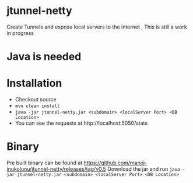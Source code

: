 # jtunnel-netty
Create Tunnels and expose local servers to the internet , This is still a work in progress

# Java is needed

# Installation
* Checkout source
* `mvn clean install`
* `java -jar jtunnel-netty.jar <subdomain> <localServer Port> <DB Location>`
* You can see the requests at http://localhost:5050/stats

# Binary
Pre built binary can be found at https://github.com/manoj-inukolunu/jtunnel-netty/releases/tag/v0.5
Download the jar and run
`java -jar jtunnel-netty.jar <subdomain> <localServer Port> <DB Location>`

